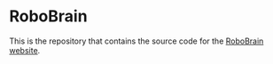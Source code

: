 # RoboBrain

This is the repository that contains the source code for the [RoboBrain website](https://superrobobrain.github.io).